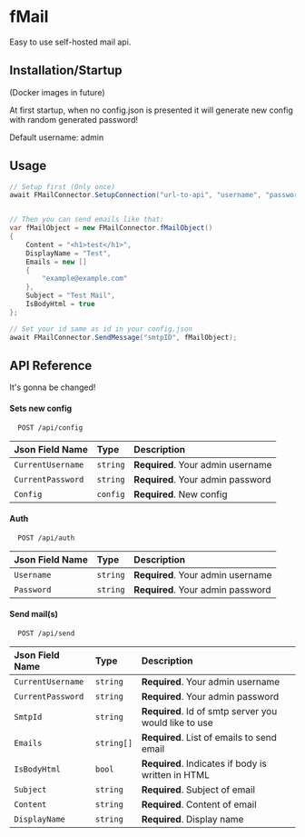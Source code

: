 
# fMail

Easy to use self-hosted mail api.
## Installation/Startup
(Docker images in future)

At first startup, when no config.json is presented it will 
generate new config with random generated password!

Default username: admin
## Usage

```csharp
// Setup first (Only once)
await FMailConnector.SetupConnection("url-to-api", "username", "password");


// Then you can send emails like that:
var fMailObject = new FMailConnector.fMailObject()
{
    Content = "<h1>test</h1>",
    DisplayName = "Test",
    Emails = new []
    {
        "example@example.com"
    },
    Subject = "Test Mail",
    IsBodyHtml = true
};

// Set your id same as id in your config.json
await FMailConnector.SendMessage("smtpID", fMailObject);
```


## API Reference
It's gonna be changed!

#### Sets new config

```http
  POST /api/config
```

| Json Field Name | Type     | Description                |
| :-------- | :------- | :------------------------- |
| `CurrentUsername` | `string` | **Required**. Your admin username |
| `CurrentPassword` | `string` | **Required**. Your admin password |
| `Config` | `config` | **Required**. New config |

#### Auth

```http
  POST /api/auth
```

| Json Field Name | Type     | Description                       |
| :-------- | :------- | :-------------------------------- |
| `Username`      | `string` | **Required**. Your admin username |
| `Password`      | `string` | **Required**. Your admin password |


#### Send mail(s)

```http
  POST /api/send
```

| Json Field Name | Type     | Description                       |
| :-------- | :------- | :-------------------------------- |
| `CurrentUsername`      | `string` | **Required**. Your admin username |
| `CurrentPassword`      | `string` | **Required**. Your admin password |
| `SmtpId`      | `string` | **Required**. Id of smtp server you would like to use |
| `Emails`      | `string[]` | **Required**. List of emails to send email |
| `IsBodyHtml`      | `bool` | **Required**. Indicates if body is written in HTML |
| `Subject`      | `string` | **Required**. Subject of email |
| `Content`      | `string` | **Required**. Content of email |
| `DisplayName`      | `string` | **Required**. Display name |

#### 